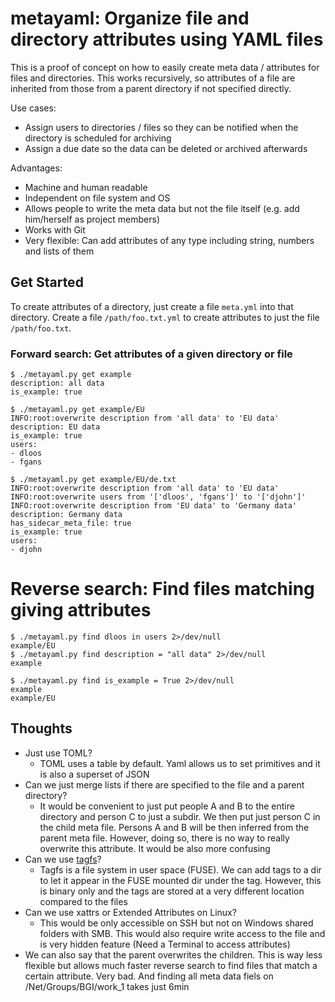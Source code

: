 # metayaml: Organize file and directory attributes using YAML files

This is a proof of concept on how to easily create meta data / attributes for files and directories.
This works recursively, so attributes of a file are inherited from those from a parent directory if not specified directly.

Use cases:

- Assign users to directories / files so they can be notified when the directory is scheduled for archiving
- Assign a due date so the data can be deleted or archived afterwards

Advantages:

- Machine and human readable
- Independent on file system and OS
- Allows people to write the meta data but not the file itself (e.g. add him/herself as project members)
- Works with Git
- Very flexible: Can add attributes of any type including string, numbers and lists of them

## Get Started

To create attributes of a directory, just create a file `meta.yml` into that directory.
Create a file `/path/foo.txt.yml` to create attributes to just the file `/path/foo.txt`.

### Forward search: Get attributes of a given directory or file

```
$ ./metayaml.py get example
description: all data
is_example: true

$ ./metayaml.py get example/EU
INFO:root:overwrite description from 'all data' to 'EU data'
description: EU data
is_example: true
users:
- dloos
- fgans

$ ./metayaml.py get example/EU/de.txt
INFO:root:overwrite description from 'all data' to 'EU data'
INFO:root:overwrite users from '['dloos', 'fgans']' to '['djohn']'
INFO:root:overwrite description from 'EU data' to 'Germany data'
description: Germany data
has_sidecar_meta_file: true
is_example: true
users:
- djohn
```

# Reverse search: Find files matching giving attributes

```
$ ./metayaml.py find dloos in users 2>/dev/null
example/EU
$ ./metayaml.py find description = "all data" 2>/dev/null
example

$ ./metayaml.py find is_example = True 2>/dev/null
example
example/EU
```

## Thoughts

- Just use TOML?
  - TOML uses a table by default. Yaml allows us to set primitives and it is also a superset of JSON
- Can we just merge lists if there are specified to the file and a parent directory?
  - It would be convenient to just put people A and B to the entire directory and person C to just a subdir. We then put just person C in the child meta file. Persons A and B will be then inferred from the parent meta file. However, doing so, there is no way to really overwrite this attribute. It would be also more confusing
- Can we use [tagfs](https://github.com/loglob/tagfs)?
  - Tagfs is a file system in user space (FUSE). We can add tags to a dir to let it appear in the FUSE mounted dir under the tag. However, this is binary only and the tags are stored at a very different location compared to the files
- Can we use xattrs or Extended Attributes on Linux?
  - This would be only accessible on SSH but not on Windows shared folders with SMB. This would also require write access to the file and is very hidden feature (Need a Terminal to access attributes)
- We can also say that the parent overwrites the children. This is way less flexible but allows much faster reverse search to find files that match a certain attribute. Very bad. And finding all meta data fiels on /Net/Groups/BGI/work_1 takes just 6min
